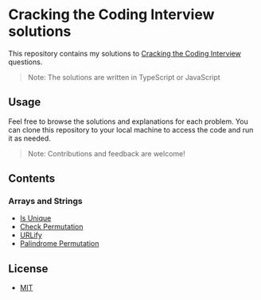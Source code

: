 # Cracking the Coding Interview solutions

This repository contains my solutions to [Cracking the Coding Interview](https://www.crackingthecodinginterview.com/) questions.

> Note: The solutions are written in TypeScript or JavaScript

## Usage

Feel free to browse the solutions and explanations for each problem. You can clone this repository to your local machine to access the code and run it as needed.

> Note: Contributions and feedback are welcome!

## Contents

### Arrays and Strings

- [Is Unique](./arrays-and-strings/is-unique.ts)
- [Check Permutation](./arrays-and-strings/check-permutation.ts)
- [URLify](./arrays-and-strings/urlify.ts)
- [Palindrome Permutation](./arrays-and-strings/palindrome-permutation.ts)

## License

- [MIT](LICENSE.md)
